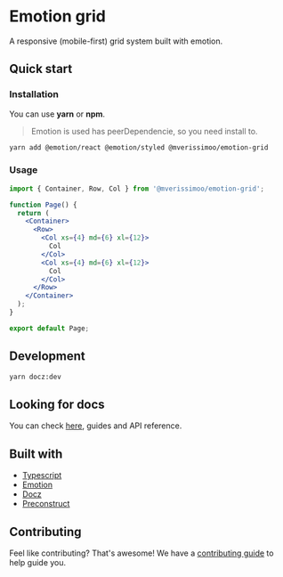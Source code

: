 # Emotion grid

A responsive (mobile-first) grid system built with emotion.

## Quick start

### Installation

You can use **yarn** or **npm**.

> Emotion is used has peerDependencie, so you need install to.

```bash
yarn add @emotion/react @emotion/styled @mverissimoo/emotion-grid
```

### Usage

```jsx
import { Container, Row, Col } from '@mverissimoo/emotion-grid';

function Page() {
  return (
    <Container>
      <Row>
        <Col xs={4} md={6} xl={12}>
          Col
        </Col>
        <Col xs={4} md={6} xl={12}>
          Col
        </Col>
      </Row>
    </Container>
  );
}

export default Page;
```

## Development

```bash
yarn docz:dev
```

## Looking for docs

You can check [here](https://emotion-grid.netlify.app/), guides and API reference.

## Built with

- [Typescript](https://www.typescriptlang.org/)
- [Emotion](https://emotion.sh/docs/introduction)
- [Docz](https://www.docz.site/)
- [Preconstruct](https://preconstruct.tools/)

## Contributing

Feel like contributing? That's awesome! We have a [contributing guide](https://github.com/mverissimo/emotion-grid/blob/master/CONTRIBUTING.md) to help guide you.
